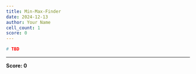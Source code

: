 ```yaml
---
title: Min-Max-Finder
date: 2024-12-13
author: Your Name
cell_count: 1
score: 0
---
```


```python
# TBD
```


---
**Score: 0**